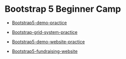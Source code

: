 # Bootstrap 5 Beginner Camp

- [Bootstrap5-demo-practice](https://yiminprogram.github.io/bootstrap5-beginner-camp/html/2021-05-11-mission-LV3.html)

- [Bootstrap-grid-system-practice](https://yiminprogram.github.io/bootstrap5-beginner-camp/html/2021-05-19-mission-LV1.html)

- [Bootstrap5-demo-website-practice](https://yiminprogram.github.io/bootstrap5-beginner-camp/html/2021-05-19-mission-LV3.html)

- [Bootstrap5-fundraising-website](https://yiminprogram.github.io/bootstrap5-beginner-camp/final-mission/final-mission.html)

